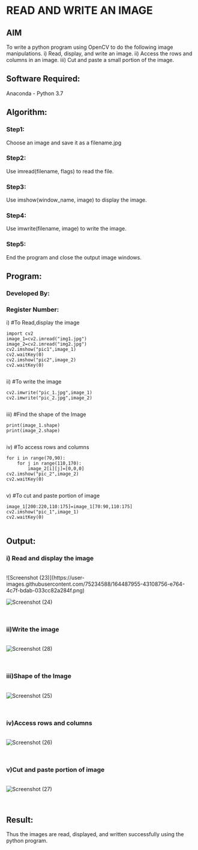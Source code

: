 # READ AND WRITE AN IMAGE
## AIM
To write a python program using OpenCV to do the following image manipulations.
i) Read, display, and write an image.
ii) Access the rows and columns in an image.
iii) Cut and paste a small portion of the image.

## Software Required:
Anaconda - Python 3.7
## Algorithm:
### Step1:
Choose an image and save it as a filename.jpg
### Step2:
Use imread(filename, flags) to read the file.
### Step3:
Use imshow(window_name, image) to display the image.
### Step4:
Use imwrite(filename, image) to write the image.
### Step5:
End the program and close the output image windows.
## Program:
### Developed By:
### Register Number: 
i) #To Read,display the image
```
import cv2
image_1=cv2.imread("img1.jpg")
image_2=cv2.imread("img2.jpg")
cv2.imshow("pic1",image_1)
cv2.waitKey(0)
cv2.imshow("pic2",image_2)
cv2.waitKey(0)
  

```
ii) #To write the image
```
cv2.imwrite("pic_1.jpg",image_1)
cv2.imwrite("pic_2.jpg",image_2)


```
iii) #Find the shape of the Image
```python3
print(image_1.shape)
print(image_2.shape)


```
iv) #To access rows and columns

```python3
for i in range(70,90):
    for j in range(110,170):
        image_2[i][j]=[0,0,0]
cv2.imshow("pic_2",image_2)
cv2.waitKey(0)


```
v) #To cut and paste portion of image
```python3
image_1[200:220,110:175]=image_1[70:90,110:175]
cv2.imshow("pic_1",image_1)
cv2.waitKey(0)


```

## Output:

### i) Read and display the image

<br>
![Screenshot (23)](https://user-images.githubusercontent.com/75234588/164487955-43108756-e764-4c7f-bdab-033cc82a284f.png)


![Screenshot (24)](https://user-images.githubusercontent.com/75234588/164487515-bc8e335d-541d-415c-9063-3dcf5cfba7e9.png)

<br>

### ii)Write the image

<br>![Screenshot (28)](https://user-images.githubusercontent.com/75234588/164487607-d8050bbc-de06-4c3b-b32d-d4275af9ceb4.png)

<br>

### iii)Shape of the Image

<br>![Screenshot (25)](https://user-images.githubusercontent.com/75234588/164487674-c32b3829-4f87-4f40-a092-a3b013cc138d.png)


<br>

### iv)Access rows and columns
<br>![Screenshot (26)](https://user-images.githubusercontent.com/75234588/164487720-76a375c4-e50f-4cb9-9c90-b9ad23c15298.png)

<br>

### v)Cut and paste portion of image
<br>![Screenshot (27)](https://user-images.githubusercontent.com/75234588/164487742-1acfd676-046c-404c-b7a1-81afc7b8b5b0.png)

<br>

## Result:
Thus the images are read, displayed, and written successfully using the python program.


